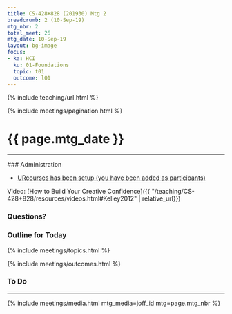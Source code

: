 ```yaml
---
title: CS-428+828 (201930) Mtg 2
breadcrumb: 2 (10-Sep-19)
mtg_nbr: 2
total_meet: 26
mtg_date: 10-Sep-19
layout: bg-image
focus:
- ka: HCI
  ku: 01-Foundations
  topic: t01
  outcome: l01
---
```

{% include teaching/url.html %}

{% include meetings/pagination.html %}
<h1 class="text-center">{{ page.mtg_date }}</h1>
<hr />
### Administration

* [URcourses has been setup (you have been added as participants)](https://urcourses.uregina.ca/course/view.php?id=2084)

Video: [How to Build Your Creative Confidence]({{ "/teaching/CS-428+828/resources/videos.html#Kelley2012" | relative_url}})

### Questions?

### Outline for Today

{% include meetings/topics.html %}

{% include meetings/outcomes.html %}

### To Do

<hr />
{% include meetings/media.html mtg_media=joff_id mtg=page.mtg_nbr %}
